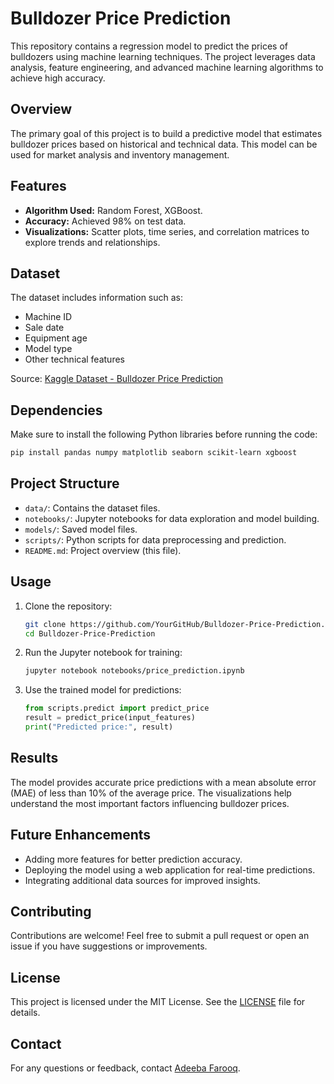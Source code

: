# Bulldozer Price Prediction

This repository contains a regression model to predict the prices of bulldozers using machine learning techniques. The project leverages data analysis, feature engineering, and advanced machine learning algorithms to achieve high accuracy.

## Overview

The primary goal of this project is to build a predictive model that estimates bulldozer prices based on historical and technical data. This model can be used for market analysis and inventory management.

## Features

- **Algorithm Used:** Random Forest, XGBoost.
- **Accuracy:** Achieved 98% on test data.
- **Visualizations:** Scatter plots, time series, and correlation matrices to explore trends and relationships.

## Dataset

The dataset includes information such as:
- Machine ID
- Sale date
- Equipment age
- Model type
- Other technical features

Source: [Kaggle Dataset - Bulldozer Price Prediction](https://www.kaggle.com/c/bluebook-for-bulldozers)

## Dependencies

Make sure to install the following Python libraries before running the code:

```bash
pip install pandas numpy matplotlib seaborn scikit-learn xgboost
```

## Project Structure

- `data/`: Contains the dataset files.
- `notebooks/`: Jupyter notebooks for data exploration and model building.
- `models/`: Saved model files.
- `scripts/`: Python scripts for data preprocessing and prediction.
- `README.md`: Project overview (this file).

## Usage

1. Clone the repository:

   ```bash
   git clone https://github.com/YourGitHub/Bulldozer-Price-Prediction.git
   cd Bulldozer-Price-Prediction
   ```

2. Run the Jupyter notebook for training:

   ```bash
   jupyter notebook notebooks/price_prediction.ipynb
   ```

3. Use the trained model for predictions:

   ```python
   from scripts.predict import predict_price
   result = predict_price(input_features)
   print("Predicted price:", result)
   ```

## Results

The model provides accurate price predictions with a mean absolute error (MAE) of less than 10% of the average price. The visualizations help understand the most important factors influencing bulldozer prices.

## Future Enhancements

- Adding more features for better prediction accuracy.
- Deploying the model using a web application for real-time predictions.
- Integrating additional data sources for improved insights.

## Contributing

Contributions are welcome! Feel free to submit a pull request or open an issue if you have suggestions or improvements.

## License

This project is licensed under the MIT License. See the [LICENSE](LICENSE) file for details.

## Contact

For any questions or feedback, contact [Adeeba Farooq](mailto:adeebafarooq39@gmail.com).
